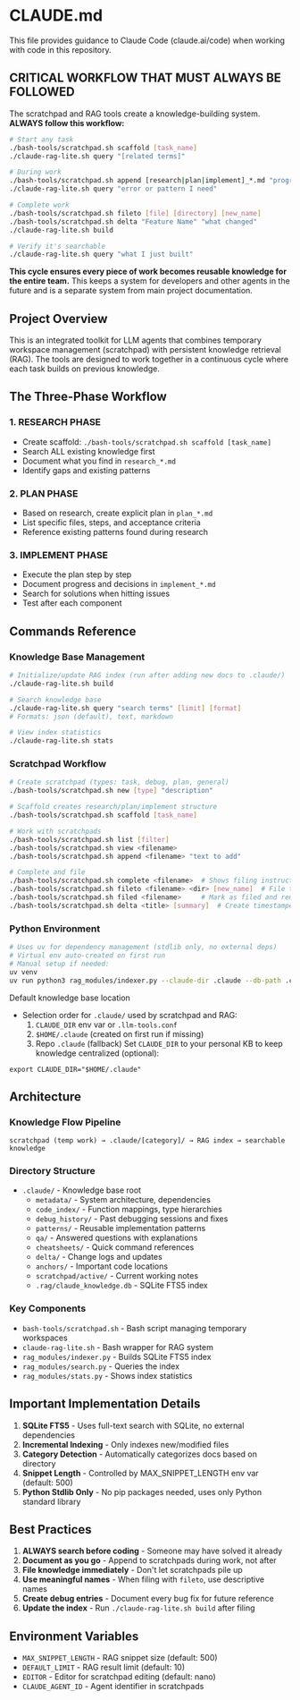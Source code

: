 # CLAUDE.md

This file provides guidance to Claude Code (claude.ai/code) when working with code in this repository.

## CRITICAL WORKFLOW THAT MUST ALWAYS BE FOLLOWED

The scratchpad and RAG tools create a knowledge-building system. **ALWAYS follow this workflow:**

```bash
# Start any task
./bash-tools/scratchpad.sh scaffold [task_name]
./claude-rag-lite.sh query "[related terms]"

# During work
./bash-tools/scratchpad.sh append [research|plan|implement]_*.md "progress note"
./claude-rag-lite.sh query "error or pattern I need"

# Complete work
./bash-tools/scratchpad.sh fileto [file] [directory] [new_name]
./bash-tools/scratchpad.sh delta "Feature Name" "what changed"
./claude-rag-lite.sh build

# Verify it's searchable
./claude-rag-lite.sh query "what I just built"
```

**This cycle ensures every piece of work becomes reusable knowledge for the entire team.**
This keeps a system for developers and other agents in the future and is a separate system from main project documentation.

## Project Overview

This is an integrated toolkit for LLM agents that combines temporary workspace management (scratchpad) with persistent knowledge retrieval (RAG). The tools are designed to work together in a continuous cycle where each task builds on previous knowledge.

## The Three-Phase Workflow

### 1. RESEARCH PHASE
- Create scaffold: `./bash-tools/scratchpad.sh scaffold [task_name]`
- Search ALL existing knowledge first
- Document what you find in `research_*.md`
- Identify gaps and existing patterns

### 2. PLAN PHASE  
- Based on research, create explicit plan in `plan_*.md`
- List specific files, steps, and acceptance criteria
- Reference existing patterns found during research

### 3. IMPLEMENT PHASE
- Execute the plan step by step
- Document progress and decisions in `implement_*.md`
- Search for solutions when hitting issues
- Test after each component

## Commands Reference

### Knowledge Base Management
```bash
# Initialize/update RAG index (run after adding new docs to .claude/)
./claude-rag-lite.sh build

# Search knowledge base
./claude-rag-lite.sh query "search terms" [limit] [format]
# Formats: json (default), text, markdown

# View index statistics
./claude-rag-lite.sh stats
```

### Scratchpad Workflow
```bash
# Create scratchpad (types: task, debug, plan, general)
./bash-tools/scratchpad.sh new [type] "description"

# Scaffold creates research/plan/implement structure
./bash-tools/scratchpad.sh scaffold [task_name]

# Work with scratchpads
./bash-tools/scratchpad.sh list [filter]
./bash-tools/scratchpad.sh view <filename>
./bash-tools/scratchpad.sh append <filename> "text to add"

# Complete and file
./bash-tools/scratchpad.sh complete <filename>  # Shows filing instructions
./bash-tools/scratchpad.sh fileto <filename> <dir> [new_name]  # File to .claude/[dir]/
./bash-tools/scratchpad.sh filed <filename>     # Mark as filed and remove
./bash-tools/scratchpad.sh delta <title> [summary]  # Create timestamped change log
```

### Python Environment
```bash
# Uses uv for dependency management (stdlib only, no external deps)
# Virtual env auto-created on first run
# Manual setup if needed:
uv venv
uv run python3 rag_modules/indexer.py --claude-dir .claude --db-path .claude/.rag/claude_knowledge.db
```

Default knowledge base location
- Selection order for `.claude/` used by scratchpad and RAG:
  1) `CLAUDE_DIR` env var or `.llm-tools.conf`
  2) `$HOME/.claude` (created on first run if missing)
  3) Repo `.claude` (fallback)
Set `CLAUDE_DIR` to your personal KB to keep knowledge centralized (optional):
```
export CLAUDE_DIR="$HOME/.claude"
```

## Architecture

### Knowledge Flow Pipeline
```
scratchpad (temp work) → .claude/[category]/ → RAG index → searchable knowledge
```

### Directory Structure
- `.claude/` - Knowledge base root
  - `metadata/` - System architecture, dependencies
  - `code_index/` - Function mappings, type hierarchies  
  - `debug_history/` - Past debugging sessions and fixes
  - `patterns/` - Reusable implementation patterns
  - `qa/` - Answered questions with explanations
  - `cheatsheets/` - Quick command references
  - `delta/` - Change logs and updates
  - `anchors/` - Important code locations
  - `scratchpad/active/` - Current working notes
  - `.rag/claude_knowledge.db` - SQLite FTS5 index

### Key Components
- `bash-tools/scratchpad.sh` - Bash script managing temporary workspaces
- `claude-rag-lite.sh` - Bash wrapper for RAG system
- `rag_modules/indexer.py` - Builds SQLite FTS5 index
- `rag_modules/search.py` - Queries the index
- `rag_modules/stats.py` - Shows index statistics

## Important Implementation Details

1. **SQLite FTS5** - Uses full-text search with SQLite, no external dependencies
2. **Incremental Indexing** - Only indexes new/modified files
3. **Category Detection** - Automatically categorizes docs based on directory
4. **Snippet Length** - Controlled by MAX_SNIPPET_LENGTH env var (default: 500)
5. **Python Stdlib Only** - No pip packages needed, uses only Python standard library

## Best Practices

1. **ALWAYS search before coding** - Someone may have solved it already
2. **Document as you go** - Append to scratchpads during work, not after
3. **File knowledge immediately** - Don't let scratchpads pile up
4. **Use meaningful names** - When filing with `fileto`, use descriptive names
5. **Create debug entries** - Document every bug fix for future reference
6. **Update the index** - Run `./claude-rag-lite.sh build` after filing

## Environment Variables
- `MAX_SNIPPET_LENGTH` - RAG snippet size (default: 500)
- `DEFAULT_LIMIT` - RAG result limit (default: 10)
- `EDITOR` - Editor for scratchpad editing (default: nano)
- `CLAUDE_AGENT_ID` - Agent identifier in scratchpads
